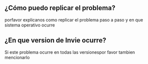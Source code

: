 ## ¿Cómo puedo replicar el problema?
porfavor explicanos como replicar el problema paso a paso y en que sistema operativo ocurre

## ¿En que version de Invie ocurre?
Si este problema ocurre en todas las versionespor favor tambien mencionarlo

